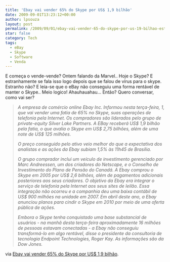 ```yaml
---
title: 'Ebay vai vender 65% do Skype por US$ 1,9 bilhão'
date: 2009-09-01T13:23:12+00:00
author: lpsouza
layout: post
permalink: /2009/09/01/ebay-vai-vender-65-do-skype-por-us-19-bilhao-estadao-com-br/
star: false
category: Tech
tags:
  - eBay
  - Skype
  - Software
  - Venda
---
```

E começa o vende-vende? Ontem falando da Marvel.. Hoje o Skype? E estranhamente se fala isso logo depois que se falou de vírus para o skype. Estranho não? E leia-se que o eBay não conseguiu uma forma rentável de manter o Skype.. Meio logico! Ahauhauahau... Então? Quero conversar, como vai ser?

> _A empresa de comércio online Ebay Inc. Informou nesta terça-feira, 1, que vai vender uma fatia de 65% no Skype, suas operações de telefonia pela Internet. Os compradores são liderados pelo grupo de private-equity Silver Lake Partners. A EBay receberá US$ 1,9 bilhão pela fatia, o que avalia o Skype em US$ 2,75 bilhões, além de uma note de US$ 125 milhões._
>
> _O preço conseguido pelo ativo veio melhor do que a expectativa dos analistas e as ações da Ebay subiam 1,5% às 11h45 de Brasília._
>
> _O grupo comprador inclui um veículo de investimento gerenciado por Marc Andreessen, um dos criadores do Netscape, e o Conselho de Investimento do Plano de Pensão do Canadá. A Ebay comprou o Skype em 2005 por US$ 2,6 bilhões, além de pagamentos adicionais posteriores aos seus criadores. O objetivo da Ebay era integrar o serviço de telefonia pela Internet aos seus sites de leilão. Essa integração não ocorreu e a companhia deu uma baixa contábil de US$ 900 milhões na unidade em 2007. Em abril deste ano, a Ebay anunciou planos para cindir o Skype em 2010 por meio de uma oferta pública de ações._
>
> _Embora o Skype tenha conquistado uma base substancial de usuários - na manhã desta terça-feira aproximadamente 16 milhões de pessoas estavam conectadas - a Ebay não conseguiu transformá-lo em algo rentável, disse o presidente da consultoria de tecnologia Endpoint Technologies, Roger Kay. As informações são da Dow Jones._

via [Ebay vai vender 65% do Skype por US$ 1,9 bilhão](http://www.estadao.com.br/noticias/economia,ebay-vai-vender-65-do-skype-por-us-19-bilhao,427945,0.htm).

